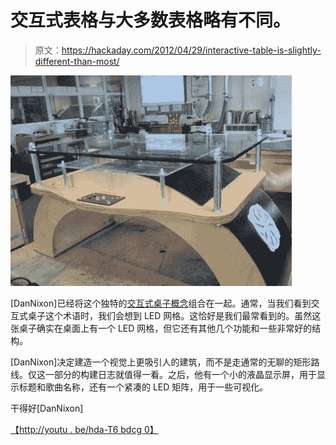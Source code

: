 # 交互式表格与大多数表格略有不同。

> 原文：<https://hackaday.com/2012/04/29/interactive-table-is-slightly-different-than-most/>

![](img/3ad78fbda751d6009181c36c63e04643.png "Interactive-Arduino-Powered-Coffee-Table")

[DanNixon]已经将这个独特的[交互式桌子概念](http://www.instructables.com/id/Interactive-Arduino-Powered-Coffee-Table/)组合在一起。通常，当我们看到交互式桌子这个术语时，我们会想到 LED 网格。这恰好是我们最常看到的。虽然这张桌子确实在桌面上有一个 LED 网格，但它还有其他几个功能和一些非常好的结构。

[DanNixon]决定建造一个视觉上更吸引人的建筑，而不是走通常的无聊的矩形路线。仅这一部分的构建日志就值得一看。之后，他有一个小的液晶显示屏，用于显示标题和歌曲名称，还有一个紧凑的 LED 矩阵，用于一些可视化。

干得好[DanNixon]

[【http://youtu . be/hda-T6 bdcg 0】](http://youtu.be/hdA-T6bdcg0)